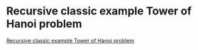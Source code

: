 # Recursive classic example Tower of Hanoi problem
[Recursive classic example Tower of Hanoi problem](https://aiwithcloud.com/2022/09/19/recursive_classic_example_tower_of_hanoi_problem/)